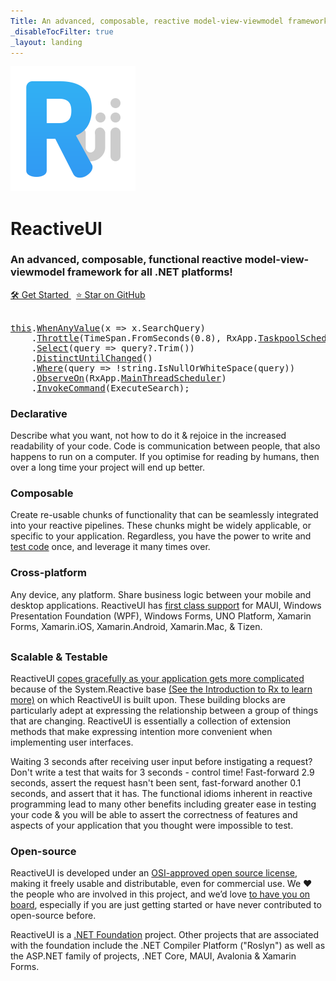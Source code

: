 ```yaml
---
Title: An advanced, composable, reactive model-view-viewmodel framework
_disableTocFilter: true
_layout: landing
---
```


<div class="header">
    <div class="container">
        <div class="row branding">
            <div class="span6 col-md-6">
                <div class="row">
                    <div class="col-md-4">
                      <img class="img-responsive branding-image" alt="ReactiveUI" src="images/logo.png" />
                    </div>
                    <div class="col-md-8">
                    	<h1 class="branding-title">ReactiveUI</h1>
                        <h3>
                        	An advanced, composable, functional reactive model-view-viewmodel framework for all .NET platforms!
                    	</h3>
                        <a class="branding-button" href="~/docs/getting-started/index.md">
                            🛠️ Get Started
                        </a> &nbsp;
                        <a class="branding-button secondary-button" href="https://github.com/reactiveui/reactiveui">
                    		⭐ Star on GitHub
                        </a>
                    </div>
                </div>
            </div>
            <div class="span6 col-md-6 hidden-sm hidden-xs">
                <br class="visible-xs visible-sm">
                <div class="code-sample">
                 	<pre class="branding-code">
<a class="text-danger" href="~/docs/handbook/view-models/index.md">this</a>.<a class="text-info" href="~/docs/handbook/when-any.md">WhenAnyValue</a>(x => x.SearchQuery)
    .<a class="text-info" href="https://reactivex.io/documentation/operators/debounce.html">Throttle</a>(<span class="text-danger">TimeSpan</span>.<span class="text-info">FromSeconds</span>(<span class="text-danger">0.8</span>), <span class="text-danger">RxApp</span>.<a class="text-info" href="~/docs/handbook/scheduling.md">TaskpoolScheduler</a>)
    .<a class="text-info" href="https://reactivex.io/documentation/operators/map.html">Select</a>(query => query?.<span class="text-info">Trim</span>())
    .<a class="text-info" href="https://reactivex.io/documentation/operators/distinct.html">DistinctUntilChanged</a>()
    .<a class="text-info" href="https://reactivex.io/documentation/operators/filter.html">Where</a>(query => !<span class="text-danger">string</span>.<span class="text-info">IsNullOrWhiteSpace</span>(query))
    .<a class="text-info" href="https://reactivex.io/documentation/operators/observeon.html">ObserveOn</a>(<span class="text-danger">RxApp</span>.<a class="text-info" href="~/docs/handbook/scheduling.md">MainThreadScheduler</a>)
    .<a class="text-info" href="~/docs/handbook/commands/index.md">InvokeCommand</a>(ExecuteSearch);</pre>
                </div>
            </div>
        </div>
    </div>
</div>
<div class="container">
    <div class="row text-center">
        <div class="span6 col-md-4">
            <h3 class="branding-subheader">Declarative</h3>
            <p>Describe what you want, not how to do it &amp; rejoice in the increased readability of your code. Code is communication between people, that also happens to run on a computer. If you optimise for reading by humans, then over a long time your project will end up better. </p>
        </div>
        <div class="span6 col-md-4">
            <h3 class="branding-subheader">Composable</h3>
            <p>Create re-usable chunks of functionality that can be seamlessly integrated into your reactive pipelines. These chunks might be widely applicable, or specific to your application. Regardless, you have the power to write and <a href="docs/handbook/testing.md")">test code</a> once, and leverage it many times over.</p>
        </div>
        <div class="span6 col-md-4">
            <h3 class="branding-subheader">Cross-platform</h3>
            <p>Any device, any platform. Share business logic between your mobile and desktop applications. ReactiveUI has <a href="~/docs/getting-started/installation/index.md">first class support</a> for MAUI, Windows Presentation Foundation (WPF), Windows Forms, UNO Platform, Xamarin Forms, Xamarin.iOS, Xamarin.Android, Xamarin.Mac, &amp; Tizen.</p>
        </div>
    </div>
</div>
<div class="container">
    <div class="row" style="margin-top: 30px;">
        <div class="span6 col-md-6">
            <h3 class="branding-subheader">Scalable & Testable</h3>
            <p>ReactiveUI <a href="https://ericsink.com/entries/dont_use_rxui.html">copes gracefully as your application gets more complicated</a> because of the System.Reactive base  <a href="http://introtorx.com/Content/v1.0.10621.0/01_WhyRx.html#WhyRx" target="_blank">(See the Introduction to Rx to learn more)</a> on which ReactiveUI is built upon. These building blocks are particularly adept at expressing the relationship between a group of things that are changing. ReactiveUI is essentially a collection of extension methods that make expressing intention more convenient when implementing user interfaces.
            </p>
            <p>Waiting 3 seconds after receiving user input before instigating a request? Don't write a test that waits for 3 seconds - control time! Fast-forward 2.9 seconds, assert the request hasn't been sent, fast-forward another 0.1 seconds, and assert that it has. The functional idioms inherent in reactive programming lead to many other benefits including greater ease in testing your code &amp; you will be able to assert the correctness of features and aspects of your application that you thought were impossible to test.</p>
        </div>
        <div class="span6 col-md-6">
            <h3 class="branding-subheader">Open-source</h3>
            <p>ReactiveUI is developed under an <a href="https://github.com/reactiveui/ReactiveUI/blob/main/LICENSE" target="_blank">OSI-approved open source license</a>, making it freely usable and distributable, even for commercial use. We ❤ the people who are involved in this project, and we’d love <a href="~/Contribute/index.md">to have you on board</a>, especially if you are just getting started or have never contributed to open-source before.</p>
            <p>ReactiveUI is a <a href="https://dotnetfoundation.org/" target="_blank">.NET Foundation</a> project. Other projects that are associated with the foundation include the .NET Compiler Platform ("Roslyn") as well as the ASP.NET family of projects, .NET Core, MAUI, Avalonia &amp; Xamarin Forms.</p>
        </div>
    </div>
</div>
